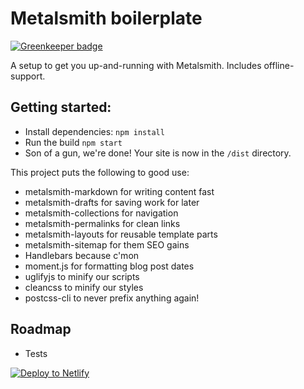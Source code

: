 # Metalsmith boilerplate

[![Greenkeeper badge](https://badges.greenkeeper.io/ninetyfivenorth/metalsmith-boilerplate.svg)](https://greenkeeper.io/)

A setup to get you up-and-running with Metalsmith. Includes offline-support.

## Getting started:

- Install dependencies: `npm install`
- Run the build `npm start`
- Son of a gun, we're done! Your site is now in the `/dist` directory.

This project puts the following to good use:
- metalsmith-markdown for writing content fast
- metalsmith-drafts for saving work for later
- metalsmith-collections for navigation
- metalsmith-permalinks for clean links
- metalsmith-layouts for reusable template parts
- metalsmith-sitemap for them SEO gains
- Handlebars because c'mon
- moment.js for formatting blog post dates
- uglifyjs to minify our scripts
- cleancss to minify our styles
- postcss-cli to never prefix anything again!

## Roadmap

- Tests

[![Deploy to Netlify](https://www.netlify.com/img/deploy/button.svg)](https://app.netlify.com/start/deploy?repository=https://github.com/andreasvirkus/metalsmith-boilerplate)
